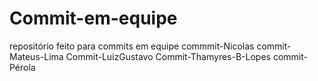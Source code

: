 # Commit-em-equipe
repositório feito para commits em equipe 
commmit-Nicolas
commit-Mateus-Lima
Commit-LuizGustavo
Commit-Thamyres-B-Lopes
commit-Pérola
